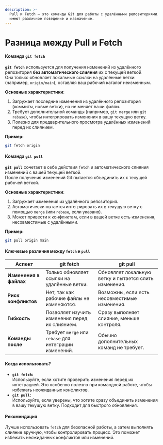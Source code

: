 ```yaml
---
description: >-
  Pull и Fetch — это команды Git для работы с удалёнными репозиториями, но они
  имеют различное поведение и назначение.
---
```


# Разница между Pull и Fetch

#### **Команда `git fetch`**

**`git fetch`** используется для получения изменений из удалённого репозитория **без автоматического слияния** их с текущей веткой.\
Она только обновляет локальные ссылки на удалённые ветки (например, `origin/main`), оставляя ваш рабочий каталог неизменным.

**Основные характеристики:**

1. Загружает последние изменения из удалённого репозитория (коммиты, новые ветки), но не меняет ваши файлы.
2. Требует дополнительной команды (например, `git merge` или `git rebase`), чтобы интегрировать изменения в вашу текущую ветку.
3. Полезно для предварительного просмотра удалённых изменений перед их слиянием.

**Пример:**

```bash
git fetch origin
```

#### **Команда `git pull`**

**`git pull`** сочетает в себе действия `fetch` и автоматического слияния изменений с вашей текущей веткой.\
После получения изменений Git пытается объединить их с текущей рабочей веткой.

**Основные характеристики:**

1. Загружает изменения из удалённого репозитория.
2. Автоматически пытается интегрировать их в текущую ветку с помощью `merge` (или `rebase`, если указано).
3. Может привести к конфликтам, если в вашей ветке есть изменения, несовместимые с удалёнными.

**Пример:**

```bash
git pull origin main
```

#### **Ключевые различия между `fetch` и `pull`**

| **Аспект**             | **git fetch**                                          | **git pull**                                          |
| ---------------------- | ------------------------------------------------------ | ----------------------------------------------------- |
| **Изменения в файлах** | Только обновляет ссылки на удалённые ветки.            | Обновляет локальную ветку и пытается слить изменения. |
| **Риск конфликтов**    | Нет, так как рабочие файлы не изменяются.              | Возможны, если есть несовместимые изменения.          |
| **Гибкость**           | Позволяет изучить изменения перед их слиянием.         | Сразу выполняет слияние, меньше контроля.             |
| **Команды после**      | Требует `merge` или `rebase` для интеграции изменений. | Обычно дополнительных команд не требует.              |

#### **Когда использовать?**

* **`git fetch`:**\
  Используйте, если хотите проверить изменения перед их интеграцией. Это особенно полезно при командной работе, чтобы избежать неожиданных конфликтов.
* **`git pull`:**\
  Используйте, если уверены, что хотите сразу объединить изменения в вашу текущую ветку. Подходит для быстрого обновления.

#### **Рекомендация**

Лучше использовать `fetch` для безопасной работы, а затем выполнять слияние вручную, чтобы контролировать процесс. Это поможет избежать неожиданных конфликтов или изменений.

